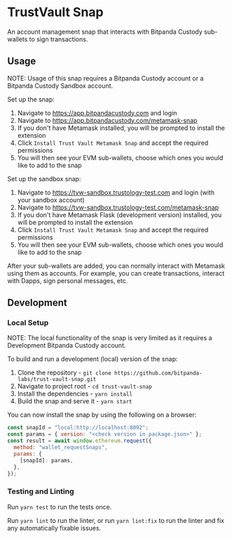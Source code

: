 # TrustVault Snap

An account management snap that interacts with Bitpanda Custody sub-wallets to sign transactions.

## Usage

NOTE: Usage of this snap requires a Bitpanda Custody account or a Bitpanda Custody Sandbox account.

Set up the snap:
1. Navigate to https://app.bitpandacustody.com and login
2. Navigate to https://app.bitpandacustody.com/metamask-snap
3. If you don't have Metamask installed, you will be prompted to install the extension
4. Click `Install Trust Vault Metamask Snap` and accept the required permissions
5. You will then see your EVM sub-wallets, choose which ones you would like to add to the snap

Set up the sandbox snap:
1. Navigate to https://tvw-sandbox.trustology-test.com and login (with your sandbox account)
2. Navigate to https://tvw-sandbox.trustology-test.com/metamask-snap
3. If you don't have Metamask Flask (development version) installed, you will be prompted to install the extension
4. Click `Install Trust Vault Metamask Snap` and accept the required permissions
5. You will then see your EVM sub-wallets, choose which ones you would like to add to the snap

After your sub-wallets are added, you can normally interact with Metamask using them as accounts.
For example, you can create transactions, interact with Dapps, sign personal messages, etc.

## Development

### Local Setup

NOTE: The local functionality of the snap is very limited as it requires a Development Bitpanda Custody account.

To build and run a development (local) version of the snap:
1. Clone the repository - `git clone https://github.com/bitpanda-labs/trust-vault-snap.git`
2. Navigate to project root - `cd trust-vault-snap`
3. Install the dependencies - `yarn install`
4. Build the snap and serve it - `yarn start`

You can now install the snap by using the following on a browser:
```javascript
const snapId = "local:http://localhost:8092";
const params = { version: "<check version in package.json>" };
const result = await window.ethereum.request({
  method: "wallet_requestSnaps",
  params: {
    [snapId]: params,
  },
});
```

### Testing and Linting

Run `yarn test` to run the tests once.

Run `yarn lint` to run the linter, or run `yarn lint:fix` to run the linter and
fix any automatically fixable issues.

